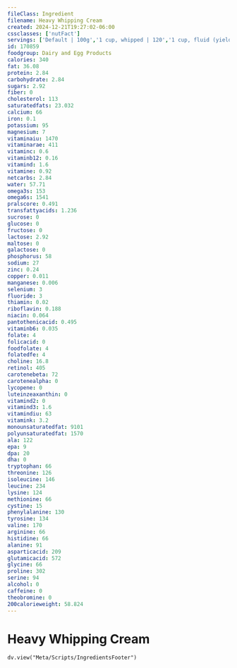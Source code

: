 ```yaml
---
fileClass: Ingredient
filename: Heavy Whipping Cream
created: 2024-12-21T19:27:02-06:00
cssclasses: ['nutFact']
servings: ['Default | 100g','1 cup, whipped | 120','1 cup, fluid (yields 2 cups whipped) | 238','1 tbsp | 15','1 fl oz | 29.8']
id: 170859
foodgroup: Dairy and Egg Products
calories: 340
fat: 36.08
protein: 2.84
carbohydrate: 2.84
sugars: 2.92
fiber: 0
cholesterol: 113
saturatedfats: 23.032
calcium: 66
iron: 0.1
potassium: 95
magnesium: 7
vitaminaiu: 1470
vitaminarae: 411
vitaminc: 0.6
vitaminb12: 0.16
vitamind: 1.6
vitamine: 0.92
netcarbs: 2.84
water: 57.71
omega3s: 153
omega6s: 1541
pralscore: 0.491
transfattyacids: 1.236
sucrose: 0
glucose: 0
fructose: 0
lactose: 2.92
maltose: 0
galactose: 0
phosphorus: 58
sodium: 27
zinc: 0.24
copper: 0.011
manganese: 0.006
selenium: 3
fluoride: 3
thiamin: 0.02
riboflavin: 0.188
niacin: 0.064
pantothenicacid: 0.495
vitaminb6: 0.035
folate: 4
folicacid: 0
foodfolate: 4
folatedfe: 4
choline: 16.8
retinol: 405
carotenebeta: 72
carotenealpha: 0
lycopene: 0
luteinzeaxanthin: 0
vitamind2: 0
vitamind3: 1.6
vitamindiu: 63
vitamink: 3.2
monounsaturatedfat: 9101
polyunsaturatedfat: 1570
ala: 122
epa: 9
dpa: 20
dha: 0
tryptophan: 66
threonine: 126
isoleucine: 146
leucine: 234
lysine: 124
methionine: 66
cystine: 15
phenylalanine: 130
tyrosine: 134
valine: 170
arginine: 66
histidine: 66
alanine: 91
asparticacid: 209
glutamicacid: 572
glycine: 66
proline: 302
serine: 94
alcohol: 0
caffeine: 0
theobromine: 0
200calorieweight: 58.824
---
```


# Heavy Whipping Cream

```dataviewjs
dv.view("Meta/Scripts/IngredientsFooter")
```